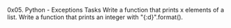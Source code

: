 0x05. Python - Exceptions
Tasks
Write a function that prints x elements of a list.
Write a function that prints an integer with "{:d}".format().

